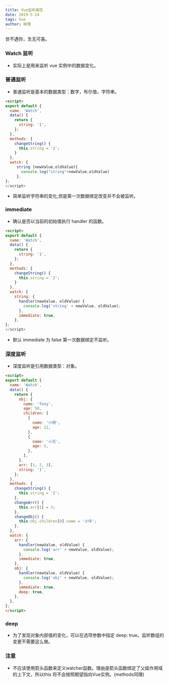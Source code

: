 ```yaml
---
title: Vue监听属性
date: 2019-5-24
tags: Vue
author: 映雪
---
```


世不遇你，生无可喜。


<!--more-->

### Watch 监听

- 实际上是用来监听 vue 实例中的数据变化。

### 普通监听

- 普通监听是基本的数据类型：数字，布尔值，字符串。

```html
<script>
export default {
  name: 'Watch',
  data() {
    return {
      string: '1',
    };
  },
  methods: {
    changeString() {
      this.string = '2';
    }
  },
  watch: {
     string (newValue,oldValue){
       console.log("string"+newValue,oldValue)
     },
};
</script>
```

- 简单监听字符串的变化,但是第一次数据绑定改变并不会被监听。

### immediate

- 确认是否以当前的初始值执行 handler 的函数。

```html
<script>
export default {
  name: 'Watch',
  data() {
    return {
      string: '1',
    };
  },
  methods: {
    changeString() {
      this.string = '2';
    }
  },
  watch: {
    string: {
      handler(newValue, oldValue) {
        console.log('string' + newValue, oldValue);
      },
      immediate: true,
    },
};
</script>
```

- 默认 immediate 为 false 第一次数据绑定不监听。

### 深度监听

- 深度监听是引用数据类型：对象。

```html
<script>
export default {
  name: 'Watch',
  data() {
    return {
      obj: {
        name: 'Tony',
        age: 50,
        children: [
          {
            name: '小明',
            age: 12,
          },
          {
            name: '小花',
            age: 5,
          },
        ],
      },
      arr: [1, 2, 3],
      string: '1',
    };
  },
  methods: {
    changeString() {
      this.string = '2';
    },
    changeArr() {
      this.arr[1] = 3;
    },
    changeObj() {
      this.obj.children[0].name = '小华';
    },
  },
  watch: {
    arr: {
      handler(newValue, oldValue) {
        console.log('arr' + newValue, oldValue);
      },
      immediate: true,
    },
    obj: {
      handler(newValue, oldValue) {
        console.log('obj' + newValue, oldValue);
      },
      immediate: true,
      deep: true,
    },
  },
};
</script>
```

### deep

- 为了发现对象内部值的变化，可以在选项参数中指定 deep: true。监听数组的变更不需要这么做。


### 注意

- 不应该使用箭头函数来定义watcher函数。理由是箭头函数绑定了父级作用域的上下文，所以this 将不会按照期望指向Vue实例。(methods同理)
